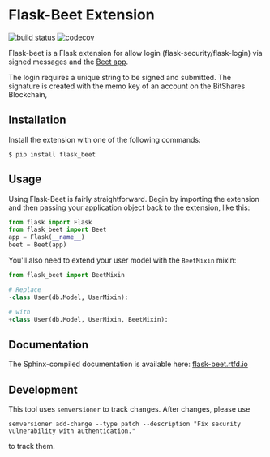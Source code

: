 # Flask-Beet Extension

[![build status](https://secure.travis-ci.org/blockchainprojects/flask_beet.png?branch=master)](https://travis-ci.org/#!/blockchainprojects/flask_beet)
[![codecov](https://codecov.io/gh/blockchainprojects/flask_beet/branch/master/graph/badge.svg)](https://codecov.io/gh/blockchainprojects/flask_beet)

Flask-beet is a Flask extension for allow login (flask-security/flask-login)
via signed messages and the [Beet app](http://get-beet.io).

The login requires a unique string to be signed and submitted. The signature is
created with the memo key of an account on the BitShares Blockchain,

## Installation

Install the extension with one of the following commands:

    $ pip install flask_beet

## Usage

Using Flask-Beet is fairly straightforward. Begin by importing the extension and
then passing your application object back to the extension, like this:

```python
from flask import Flask
from flask_beet import Beet
app = Flask(__name__)
beet = Beet(app)
```

You'll also need to extend your user model with the `BeetMixin` mixin:

```python
from flask_beet import BeetMixin

# Replace
-class User(db.Model, UserMixin):

# with
+class User(db.Model, UserMixin, BeetMixin):
```

## Documentation

The Sphinx-compiled documentation is available here: [flask-beet.rtfd.io](http://flask-beet.rtfd.io/)

## Development

This tool uses `semversioner` to track changes. After changes, please
use

    semversioner add-change --type patch --description "Fix security vulnerability with authentication."

to track them.
